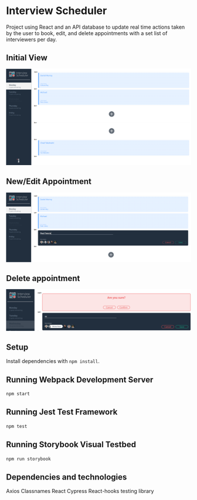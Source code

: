 # Interview Scheduler

Project using React and an API database to update real time actions taken by the user to book, edit, and delete appointments with a set list of interviewers per day.

## Initial View
!["Initial view of the interviewer scheduler app"](https://github.com/Pitching/scheduler/blob/master/images/initial-view.png?raw=true)

## New/Edit Appointment
!["Edit/New appointment view"](https://github.com/Pitching/scheduler/blob/master/images/New-Edit_Interview.png?raw=true)

## Delete appointment
!["Delete/Edit appointment view"](https://github.com/Pitching/scheduler/blob/master/images/delete-edit_view.png?raw=true)

## Setup

Install dependencies with `npm install`.

## Running Webpack Development Server

```sh
npm start
```

## Running Jest Test Framework

```sh
npm test
```

## Running Storybook Visual Testbed

```sh
npm run storybook
```
## Dependencies and technologies

Axios
Classnames
React
Cypress
React-hooks testing library